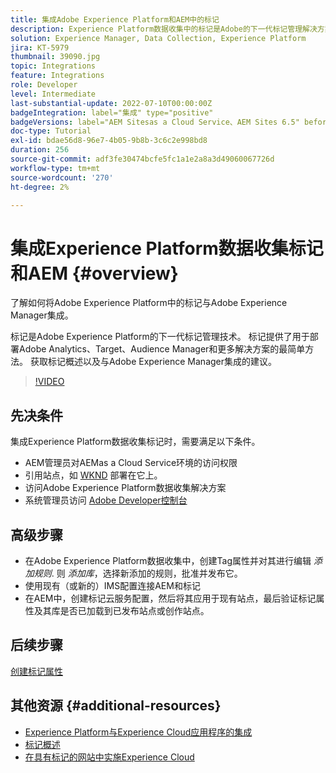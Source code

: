 ```yaml
---
title: 集成Adobe Experience Platform和AEM中的标记
description: Experience Platform数据收集中的标记是Adobe的下一代标记管理解决方案，是部署Adobe Analytics、Target、Audience Manager和更多解决方案的最佳方法。 大致了解Adobe Experience Platform中的标记以及建议的Adobe Experience Manager集成。
solution: Experience Manager, Data Collection, Experience Platform
jira: KT-5979
thumbnail: 39090.jpg
topic: Integrations
feature: Integrations
role: Developer
level: Intermediate
last-substantial-update: 2022-07-10T00:00:00Z
badgeIntegration: label="集成" type="positive"
badgeVersions: label="AEM Sitesas a Cloud Service、AEM Sites 6.5" before-title="false"
doc-type: Tutorial
exl-id: bdae56d8-96e7-4b05-9b8b-3c6c2e998bd8
duration: 256
source-git-commit: adf3fe30474bcfe5fc1a1e2a8a3d49060067726d
workflow-type: tm+mt
source-wordcount: '270'
ht-degree: 2%

---
```


# 集成Experience Platform数据收集标记和AEM {#overview}

了解如何将Adobe Experience Platform中的标记与Adobe Experience Manager集成。

标记是Adobe Experience Platform的下一代标记管理技术。 标记提供了用于部署Adobe Analytics、Target、Audience Manager和更多解决方案的最简单方法。 获取标记概述以及与Adobe Experience Manager集成的建议。

>[!VIDEO](https://video.tv.adobe.com/v/3417061?quality=12&learn=on)

## 先决条件

集成Experience Platform数据收集标记时，需要满足以下条件。

+ AEM管理员对AEMas a Cloud Service环境的访问权限
+ 引用站点，如 [WKND](https://github.com/adobe/aem-guides-wknd) 部署在它上。
+ 访问Adobe Experience Platform数据收集解决方案
+ 系统管理员访问 [Adobe Developer控制台](https://developer.adobe.com/developer-console/)


## 高级步骤

+ 在Adobe Experience Platform数据收集中，创建Tag属性并对其进行编辑 _添加规则_. 则 _添加库_，选择新添加的规则，批准并发布它。
+ 使用现有（或新的）IMS配置连接AEM和标记
+ 在AEM中，创建标记云服务配置，然后将其应用于现有站点，最后验证标记属性及其库是否已加载到已发布站点或创作站点。

## 后续步骤

[创建标记属性](create-tag-property.md)

## 其他资源 {#additional-resources}

+ [Experience Platform与Experience Cloud应用程序的集成](https://experienceleague.adobe.com/docs/platform-learn/tutorials/intro-to-platform/integrations-with-experience-cloud-applications.html)
+ [标记概述](https://experienceleague.adobe.com/docs/experience-platform/tags/home.html)
+ [在具有标记的网站中实施Experience Cloud](https://experienceleague.adobe.com/docs/platform-learn/implement-in-websites/overview.html)
